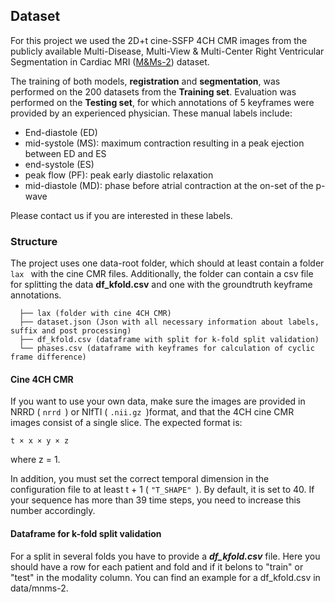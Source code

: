 Dataset
------------
For this project we used the 2D+t cine-SSFP 4CH CMR images from the publicly available Multi-Disease, Multi-View & Multi-Center
Right Ventricular Segmentation in Cardiac MRI (<a target="_blank" href="https://www.ub.edu/mnms-2/">M&Ms-2</a>) dataset.

The training of both models, **registration** and **segmentation**, was performed on the 200 datasets from the **Training set**.
Evaluation was performed on the **Testing set**, for which annotations of 5 keyframes were provided by an experienced physician.
These manual labels include:
- End-diastole (ED)
- mid-systole (MS): maximum contraction resulting in a peak ejection between ED and ES
- end-systole (ES)
- peak flow (PF): peak early diastolic relaxation
- mid-diastole (MD): phase before atrial contraction at the on-set of the p-wave

Please contact us if you are interested in these labels.

### Structure

The project uses one data-root folder, which should at least contain a folder  ```lax ``` with the cine CMR files.
Additionally, the folder can contain a csv file for splitting the data **df_kfold.csv** and one with the groundtruth keyframe annotations.

 ```
   ├── lax (folder with cine 4CH CMR) 
   ├── dataset.json (Json with all necessary information about labels, suffix and post processing)
   ├── df_kfold.csv (dataframe with split for k-fold split validation)
   └── phases.csv (dataframe with keyframes for calculation of cyclic frame difference)
 ```

#### Cine 4CH CMR

If you want to use your own data, make sure the images are provided in NRRD ( ```nrrd ```) or NIfTI ( ```.nii.gz ```)format,
and that the 4CH cine CMR images consist of a single slice.
The expected format is:
 ```
t × x × y × z
 ```
where z = 1.

In addition, you must set the correct temporal dimension in the configuration file to at least t + 1 ( ```"T_SHAPE" ```).
By default, it is set to 40. If your sequence has more than 39 time steps, you need to increase this number accordingly.

#### Dataframe for k-fold split validation
For a split in several folds you have to provide a **_df_kfold.csv_** file. 
Here you should have a row for each patient and fold and if it belons to "train" or "test" in the modality column.
You can find an example for a df_kfold.csv in data/mnms-2.